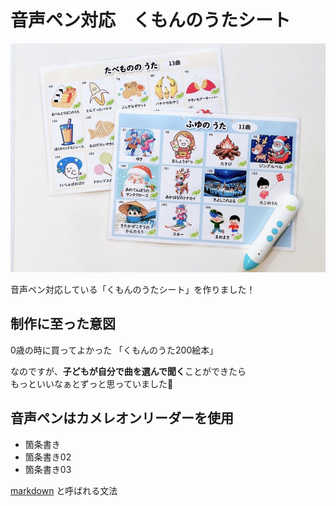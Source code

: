 # 音声ペン対応　くもんのうたシート  
![ダミー画像](../public/images/blogs/kumon.jpg)
  
音声ペン対応している「くもんのうたシート」を作りました！  
  
## 制作に至った意図  
  
0歳の時に買ってよかった
「くもんのうた200絵本」
  
なのですが、**子どもが自分で曲を選んで聞く**ことができたら  
もっといいなぁとずっと思っていました🥹  
  
## 音声ペンはカメレオンリーダーを使用

- 箇条書き
- 箇条書き02
- 箇条書き03

[markdown](https://growi.cloud/blog/738) と呼ばれる文法


